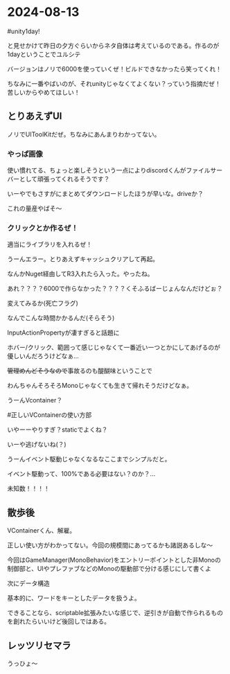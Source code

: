 # 2024-08-13
#unity1day!

と見せかけて昨日の夕方ぐらいからネタ自体は考えているのである。作るのが1dayということでユルシテ

バージョンはノリで6000を使っていくぜ！ビルドできなかったら笑ってくれ！

ちなみに一番やばいのが、それunityじゃなくてよくない？っていう指摘だぜ！苦しいからやめてほしい！

## とりあえずUI
ノリでUIToolKitだぜ。ちなみにあんまりわかってない。

### やっぱ画像
使い慣れてる、ちょっと楽しそうという一点によりdiscordくんがファイルサーバーとして頑張ってくれるそうです？

いーやでもさすがにまとめてダウンロードしたほうが早いな。driveか？

これの量産やばそ～

### クリックとか作るぜ！
適当にライブラリを入れるぜ！

うーんエラー。とりあえずキャッシュクリアして再起。

なんかNuget経由してR3入れたら入った。やったね。


あれ？？？？6000で作らなかった？？？？くそふるばーじょんなんだけどぉ？

変えてみるか(死亡フラグ)

なんでこんな時間かかるんだ(そらそう)

InputActionPropertyが凄すぎると話題に

ホバー/クリック、範囲って感じじゃなくて一番近い一つとかにしてあげるのが優しいんだろうけどなぁ...

~~管理めんどそうなので~~事故るのも醍醐味ということで

わんちゃんそろそろMonoじゃなくても生きて帰れそうだけどなぁ。

うーんVcontainer？

#正しいVContainerの使い方部

いやーーやりすぎ？staticでよくね？

いーや逃げないね(？)

うーんイベント駆動じゃなくなるなここまでシンプルだと。

イベント駆動って、100%である必要はない？のか？...

未知数！！！！

## 散歩後
VContainerくん、解雇。

正しい使い方がわかってない。今回の規模間にあってるかも諸説あるしな～

今回はGameManager(MonoBehavior)をエントリーポイントとした非Monoの制御部と、UIやプレファブなどのMonoの駆動部で分ける感じにして書くよ

次にデータ構造

基本的に、ワードをキーとしたデータを扱うよ。

できることなら、scriptable拡張みたいな感じで、逆引きが自動で作られるものを創れたらいいけど後回しではある。

## レッツリセマラ
うっひょ～